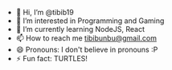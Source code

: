 - 👋 Hi, I’m @tibib19
- 👀 I’m interested in Programming and Gaming
- 🌱 I’m currently learning NodeJS, React
- 📫 How to reach me tibibunbu@gmail.com
- 😄 Pronouns: I don't believe in pronouns :P
- ⚡ Fun fact: TURTLES!

